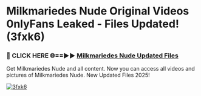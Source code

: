 # Milkmariedes Nude Original Videos 0nlyFans Leaked - Files Updated! (3fxk6)

<h3>🔴 CLICK HERE 🌐==►► <a href="https://tinyurl.com/yc6ubb5a" rel="nofollow">Milkmariedes Nude Updated Files</a></h3>

Get Milkmariedes Nude and all content. Now you can access all videos and pictures of Milkmariedes Nude. New Updated Files 2025!

[![3fxk6](https://i.imgur.com/7eu0CRL.gif)](https://tinyurl.com/yc6ubb5a)
